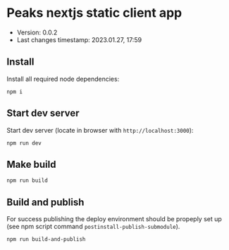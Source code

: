 <!--
@changed 2023.01.26, 19:27
-->

# Peaks nextjs static client app

- Version: 0.0.2
- Last changes timestamp: 2023.01.27, 17:59

## Install

Install all required node dependencies:

```
npm i
```

## Start dev server

Start dev server (locate in browser with `http://localhost:3000`):

```
npm run dev
```

## Make build

```
npm run build
```

## Build and publish

For success publishing the deploy environment should be propeply set up (see
npm script command `postinstall-publish-submodule`).

```
npm run build-and-publish
```
